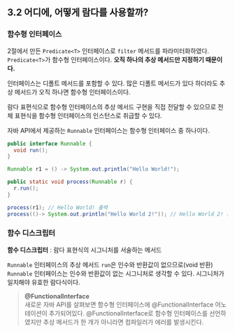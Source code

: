 ## 3.2 어디에, 어떻게 람다를 사용할까?
### 함수형 인터페이스
2절에서 만든 `Predicate<T>` 인터페이스로 `filter` 메서드를 파라미터화하였다. `Predicate<T>`가 함수형 인터페이스이다. **오직 하나의 추상 메서드만 지정하기 때문이다.**  

인터페이스는 디폴트 메서드를 포함할 수 있다. 많은 디폴트 메서드가 있다 하더라도 추상 메서드가 오직 하나면 함수형 인터페이스이다.

람다 표편식으로 함수형 인터페이스의 추상 메서드 구현을 직접 전달할 수 있으므로 전체 표현식을 함수형 인터페이스의 인스턴스로 취급할 수 있다.

자바 API에서 제공하는 `Runnable` 인터페이스는 함수형 인터페이스 중 하나이다.
```Java
public interface Runnable {
  void run();
}
```

```Java
Runnable r1 = () -> System.out.println("Hello World!");

public static void process(Runnable r) {
  r.run();
}

process(r1); // Hello World! 출력
process(()-> System.out.println("Hello World 2!")); // Hello World 2! 출력
```

### 함수 디스크립터
**함수 디스크립터** : 람다 표현식의 시그니처를 서술하는 메서드  

`Runnable` 인터페이스의 추상 메서드 `run`은 인수와 반환값이 없으므로(void 반환) `Runnable` 인터페이스는 인수와 반환값이 없는 시그니처로 생각할 수 있다. 시그니처가 일치해야 유효한 람다식이다.

> **@FunctionalInterface**  
> 새로운 자바 API를 살펴보면 함수형 인터페이스에 @FunctionalInterface 어노테이션이 추가되어있다. @FunctionalInterface로 함수형 인터페이스를 선언하였지만 추상 메서드가 한 개가 아니라면 컴파일러가 에러를 발생시킨다.
